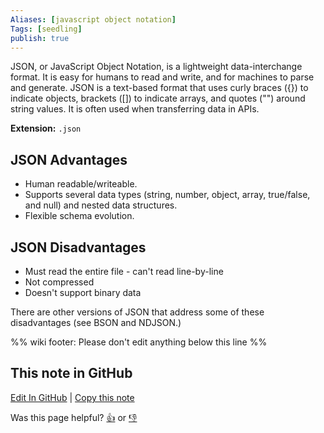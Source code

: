 ```yaml
---
Aliases: [javascript object notation]
Tags: [seedling]
publish: true
---
```


JSON, or JavaScript Object Notation, is a lightweight data-interchange format. It is easy for humans to read and write, and for machines to parse and generate. JSON is a text-based format that uses curly braces ({}) to indicate objects, brackets ([]) to indicate arrays, and quotes ("") around string values. It is often used when transferring data in APIs.

**Extension:** `.json`

## JSON Advantages

- Human readable/writeable.
- Supports several data types (string, number, object, array, true/false, and null) and nested data structures.
- Flexible schema evolution.

## JSON Disadvantages

- Must read the entire file - can't read line-by-line
- Not compressed
- Doesn't support binary data

There are other versions of JSON that address some of these disadvantages (see BSON and NDJSON.)

%% wiki footer: Please don't edit anything below this line %%

## This note in GitHub

<span class="git-footer">[Edit In GitHub](https://github.dev/data-engineering-community/data-engineering-wiki/blob/main/Tools/File%20Formats/JSON.md "git-hub-edit-note") | [Copy this note](https://raw.githubusercontent.com/data-engineering-community/data-engineering-wiki/main/Tools/File%20Formats/JSON.md "git-hub-copy-note")</span>

<span class="git-footer">Was this page helpful?
[👍](https://tally.so/r/mOaxjk?rating=Yes&url=https://dataengineering.wiki/Tools/File+Formats/JSON) or [👎](https://tally.so/r/mOaxjk?rating=No&url=https://dataengineering.wiki/Tools/File+Formats/JSON)</span>
